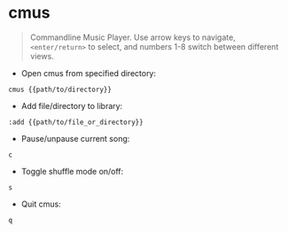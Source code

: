 # cmus

> Commandline Music Player.
> Use arrow keys to navigate, `<enter/return>` to select, and numbers 1-8 switch between different views.

- Open cmus from specified directory:

`cmus {{path/to/directory}}`

- Add file/directory to library:

`:add {{path/to/file_or_directory}}`

- Pause/unpause current song:

`c`

- Toggle shuffle mode on/off:

`s`

- Quit cmus:

`q`
